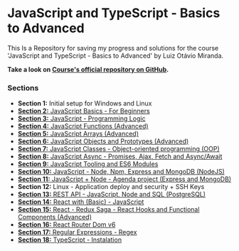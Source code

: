 # JavaScript and TypeScript - Basics to Advanced

This Is a Repository for saving my progress and solutions for the course 'JavaScript and TypeScript - Basics to Advanced' by Luiz Otávio Miranda.

**Take a look on [Course's official repository on GitHub](https://github.com/luizomf/curso-js).**

### Sections

* **Section 1:** Initial setup for Windows and Linux
* [**Section 2:** JavaScript Basics - For Beginners](https://github.com/fernandaorms/js-course/tree/main/Section02)
* [**Section 3:** JavaScript - Programming Logic](https://github.com/fernandaorms/js-course/tree/main/Section03)
* [**Section 4:** JavaScript Functions (Advanced)](https://github.com/fernandaorms/js-course/tree/main/Section04)
* [**Section 5:** JavaScript Arrays (Advanced)](https://github.com/fernandaorms/js-course/tree/main/Section05)
* [**Section 6:** JavaScript Objects and Prototypes (Advanced)](https://github.com/fernandaorms/js-course/tree/main/Section06)
* [**Section 7:** JavaScript Classes - Object-oriented programming (OOP)](https://github.com/fernandaorms/js-course/tree/main/Section07)
* [**Section 8:** JavaScript Async - Promises, Ajax, Fetch and Async/Await](https://github.com/fernandaorms/js-course/tree/main/Section08)
* [**Section 9:** JavaScript Tooling and ES6 Modules](https://github.com/fernandaorms/js-course/tree/main/Section09)
* [**Section 10:** JavaScript - Node, Npm, Express and MongoDB (NodeJS)](https://github.com/fernandaorms/js-course/tree/main/Section10)
* [**Section 11:** JavaScript + Node - Agenda project (Express and MongoDB)](https://github.com/fernandaorms/agenda-nodejs)
* **Section 12:** Linux - Application deploy and security + SSH Keys
* [**Section 13:** REST API - JavaScript, Node and SQL (PostgreSQL)](https://github.com/fernandaorms/agenda-rest-api)
* [**Section 14:** React with (Basic) - JavaScript](https://github.com/fernandaorms/tasklist-reactjs)
* [**Section 15:** React - Redux Saga - React Hooks and Functional Components (Advanced)](https://github.com/fernandaorms/agenda-reactjs)
* [**Section 16:** React Router Dom v6](https://github.com/fernandaorms/js-course/tree/main/Section16)
* [**Section 17:** Regular Expressions - Regex](https://github.com/fernandaorms/js-course/tree/main/Section17)
* [**Section 18:** TypeScript - Instalation](https://github.com/fernandaorms/js-course/tree/main/Section18)
